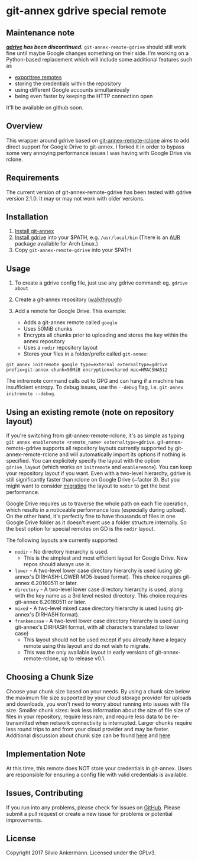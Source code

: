 # git-annex gdrive special remote

## Maintenance note
___[gdrive](https://github.com/prasmussen/gdrive) has been discontinued.___ `git-annex-remote-gdrive` should still work fine until maybe Google changes something on their side. I'm working on a Python-based replacement which will include some additional features such as

* [exporttree remotes](https://git-annex.branchable.com/git-annex-export)
* storing the credentials within the repository
* using different Google accounts simultaniously
* being even faster by keeping the HTTP connection open

It'll be available on github soon.

## Overview
This wrapper around gdrive based on [git-annex-remote-rclone](https://github.com/DanielDent/git-annex-remote-rclone) aims to add direct support for Google Drive to git-annex. I forked it in order to bypass some very annoying performance issues I was having with Google Drive via rclone.


## Requirements
The current version of git-annex-remote-gdrive has been tested with gdrive version 2.1.0. It may or may not work with older versions.

## Installation

   1. [Install git-annex](https://git-annex.branchable.com/install/)
   2. [Install gdrive](https://github.com/prasmussen/gdrive) into your $PATH, e.g. `/usr/local/bin` (There is an [AUR](https://aur.archlinux.org/packages/git-annex-remote-gdrive) package available for Arch Linux.)
   3. Copy `git-annex-remote-gdrive` into your $PATH

## Usage

1. To create a gdrive config file, just use any gdrive command: eg. `gdrive about`
2. Create a git-annex repository ([walkthrough](https://git-annex.branchable.com/walkthrough/))
3. Add a remote for Google Drive. This example:

   * Adds a git-annex remote called `google`
   * Uses 50MiB chunks
   * Encrypts all chunks prior to uploading and stores the key within the annex repository
   * Uses a `nodir` repository layout
   * Stores your files in a folder/prefix called `git-annex`:

```
git annex initremote google type=external externaltype=gdrive prefix=git-annex chunk=50MiB encryption=shared mac=HMACSHA512
```
The initremote command calls out to GPG and can hang if a machine has insufficient entropy. To debug issues, use the `--debug` flag, i.e. `git-annex initremote --debug`.

## Using an existing remote (note on repository layout)

If you're switching from git-annex-remote-rclone, it's as simple as typing `git annex enableremote <remote_name> externaltype=gdrive`. git-annex-remote-gdrive supports all repository layouts currently supported by git-annex-remote-rclone and will automatically import its options if nothing is specified. You can explicitely specify the layout with the option `gdrive_layout` (which works on `initremote` and `enableremote`). You can keep your repository layout if you want. Even with a two-level hierarchy, gdrive is still significantly faster than rclone on Google Drive (~factor 3).  But you might want to consider [migrating](https://github.com/Lykos153/git-annex-remote-gdrive/tree/master/migrations) the layout to `nodir` to get the best performance.

Google Drive requires us to traverse the whole path on each file operation, which results in a noticeable performance loss (especially during upload). On the other hand, it's perfectly fine to have thousands of files in one Google Drive folder as it doesn't event use a folder structure internally. So the best option for special remotes on GD is the `nodir` layout.

The following layouts are currently supported:
 * `nodir` - No directory hierarchy is used.
    * This is the simplest and most efficient layout for Google Drive. New repos should always use is.
 * `lower` - A two-level lower case directory hierarchy is used (using git-annex's DIRHASH-LOWER MD5-based format). This choice requires git-annex 6.20160511 or later.
 * `directory` - A two-level lower case directory hierarchy is used, along with the key name as a 3rd level nested directory. This choice requires git-annex 6.20160511 or later.
 * `mixed` - A two-level mixed case directory hierarchy is used (using git-annex's DIRHASH format).
 * `frankencase` - A two-level lower case directory hierarchy is used (using git-annex's DIRHASH format, with all characters translated to lower case)
    * This layout should not be used except if you already have a legacy remote using this layout and do not wish to migrate.
    * This was the only available layout in early versions of git-annex-remote-rclone, up to release v0.1.

## Choosing a Chunk Size

Choose your chunk size based on your needs. By using a chunk size below the maximum file size supported by
your cloud storage provider for uploads and downloads, you won't need to worry about running into issues with file size.
Smaller chunk sizes: leak less information about the size of file size of files in your repository, require less ram,
and require less data to be re-transmitted when network connectivity is interrupted. Larger chunks require less round
trips to and from your cloud provider and may be faster. Additional discussion about chunk size can be found
[here](https://git-annex.branchable.com/chunking/) and [here](https://github.com/DanielDent/git-annex-remote-rclone/issues/1)

## Implementation Note

At this time, this remote does NOT store your credentials in git-annex. Users are responsible for ensuring a
config file with valid credentials is available.

## Issues, Contributing

If you run into any problems, please check for issues on [GitHub](https://github.com/Lykos153/git-annex-remote-gdrive/issues).
Please submit a pull request or create a new issue for problems or potential improvements.

## License

Copyright 2017 Silvio Ankermann. Licensed under the GPLv3.
